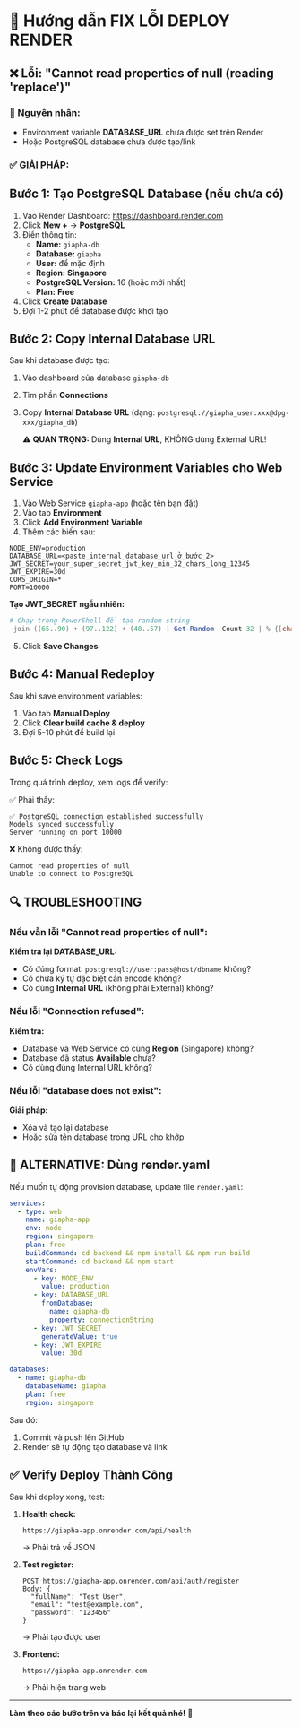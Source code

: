 # 🔧 Hướng dẫn FIX LỖI DEPLOY RENDER

## ❌ Lỗi: "Cannot read properties of null (reading 'replace')"

### 🎯 Nguyên nhân:
- Environment variable **DATABASE_URL** chưa được set trên Render
- Hoặc PostgreSQL database chưa được tạo/link

### ✅ GIẢI PHÁP:

## Bước 1: Tạo PostgreSQL Database (nếu chưa có)

1. Vào Render Dashboard: https://dashboard.render.com
2. Click **New +** → **PostgreSQL**
3. Điền thông tin:
   - **Name:** `giapha-db`
   - **Database:** `giapha`
   - **User:** để mặc định
   - **Region:** **Singapore**
   - **PostgreSQL Version:** 16 (hoặc mới nhất)
   - **Plan:** **Free**
4. Click **Create Database**
5. Đợi 1-2 phút để database được khởi tạo

## Bước 2: Copy Internal Database URL

Sau khi database được tạo:

1. Vào dashboard của database `giapha-db`
2. Tìm phần **Connections**
3. Copy **Internal Database URL** (dạng: `postgresql://giapha_user:xxx@dpg-xxx/giapha_db`)
   
   ⚠️ **QUAN TRỌNG:** Dùng **Internal URL**, KHÔNG dùng External URL!

## Bước 3: Update Environment Variables cho Web Service

1. Vào Web Service `giapha-app` (hoặc tên bạn đặt)
2. Vào tab **Environment**
3. Click **Add Environment Variable**
4. Thêm các biến sau:

```
NODE_ENV=production
DATABASE_URL=<paste_internal_database_url_ở_bước_2>
JWT_SECRET=your_super_secret_jwt_key_min_32_chars_long_12345
JWT_EXPIRE=30d
CORS_ORIGIN=*
PORT=10000
```

**Tạo JWT_SECRET ngẫu nhiên:**
```powershell
# Chạy trong PowerShell để tạo random string
-join ((65..90) + (97..122) + (48..57) | Get-Random -Count 32 | % {[char]$_})
```

5. Click **Save Changes**

## Bước 4: Manual Redeploy

Sau khi save environment variables:

1. Vào tab **Manual Deploy**
2. Click **Clear build cache & deploy**
3. Đợi 5-10 phút để build lại

## Bước 5: Check Logs

Trong quá trình deploy, xem logs để verify:

✅ Phải thấy:
```
✅ PostgreSQL connection established successfully
Models synced successfully
Server running on port 10000
```

❌ Không được thấy:
```
Cannot read properties of null
Unable to connect to PostgreSQL
```

## 🔍 TROUBLESHOOTING

### Nếu vẫn lỗi "Cannot read properties of null":

**Kiểm tra lại DATABASE_URL:**
- Có đúng format: `postgresql://user:pass@host/dbname` không?
- Có chứa ký tự đặc biệt cần encode không?
- Có dùng **Internal URL** (không phải External) không?

### Nếu lỗi "Connection refused":

**Kiểm tra:**
- Database và Web Service có cùng **Region** (Singapore) không?
- Database đã status **Available** chưa?
- Có dùng đúng Internal URL không?

### Nếu lỗi "database does not exist":

**Giải pháp:**
- Xóa và tạo lại database
- Hoặc sửa tên database trong URL cho khớp

## 📝 ALTERNATIVE: Dùng render.yaml

Nếu muốn tự động provision database, update file `render.yaml`:

```yaml
services:
  - type: web
    name: giapha-app
    env: node
    region: singapore
    plan: free
    buildCommand: cd backend && npm install && npm run build
    startCommand: cd backend && npm start
    envVars:
      - key: NODE_ENV
        value: production
      - key: DATABASE_URL
        fromDatabase:
          name: giapha-db
          property: connectionString
      - key: JWT_SECRET
        generateValue: true
      - key: JWT_EXPIRE
        value: 30d

databases:
  - name: giapha-db
    databaseName: giapha
    plan: free
    region: singapore
```

Sau đó:
1. Commit và push lên GitHub
2. Render sẽ tự động tạo database và link

## ✅ Verify Deploy Thành Công

Sau khi deploy xong, test:

1. **Health check:**
   ```
   https://giapha-app.onrender.com/api/health
   ```
   → Phải trả về JSON

2. **Test register:**
   ```
   POST https://giapha-app.onrender.com/api/auth/register
   Body: {
     "fullName": "Test User",
     "email": "test@example.com",
     "password": "123456"
   }
   ```
   → Phải tạo được user

3. **Frontend:**
   ```
   https://giapha-app.onrender.com
   ```
   → Phải hiện trang web

---

**Làm theo các bước trên và báo lại kết quả nhé!** 💬

